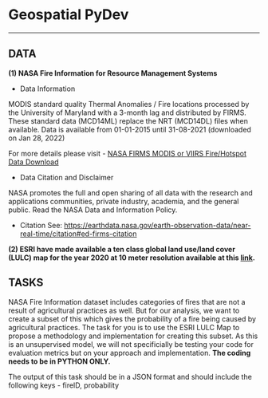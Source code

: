 # Geospatial PyDev
________

## DATA

**(1) NASA Fire Information for Resource Management Systems**

- Data Information

MODIS standard quality Thermal Anomalies / Fire locations processed by the University of Maryland with a 3-month lag and distributed by FIRMS. These standard data (MCD14ML) replace the NRT (MCD14DL) files when available.
Data is available from 01-01-2015 until 31-08-2021 (downloaded on Jan 28, 2022)

For more details please visit - [NASA FIRMS MODIS or VIIRS Fire/Hotspot Data Download](https://firms.modaps.eosdis.nasa.gov/download/Readme.txt)

- Data Citation and Disclaimer

NASA promotes the full and open sharing of all data with the research and applications
communities, private industry, academia, and the general public. Read the NASA Data and
Information Policy. 

- Citation
See: https://earthdata.nasa.gov/earth-observation-data/near-real-time/citation#ed-firms-citation 

**(2) ESRI have made available a ten class global land use/land cover (LULC) map for the year 2020 at 10 meter resolution available at this [link](https://www.arcgis.com/home/item.html?id=d6642f8a4f6d4685a24ae2dc0c73d4ac).**

## TASKS

NASA Fire Information dataset includes categories of fires that are not a result of agricultural practices as well. But for our analysis, we want to create a subset of this which gives the probability of a fire being caused by agricultural practices. The task for you is to use the ESRI LULC Map to propose a methodology and implementation for creating this subset. As this is an unsupervised model, we will not specificially be testing your code for evaluation metrics but on your approach and implementation. **The coding needs to be in PYTHON ONLY.**

The output of this task should be in a JSON format and should include the following keys - fireID, probability